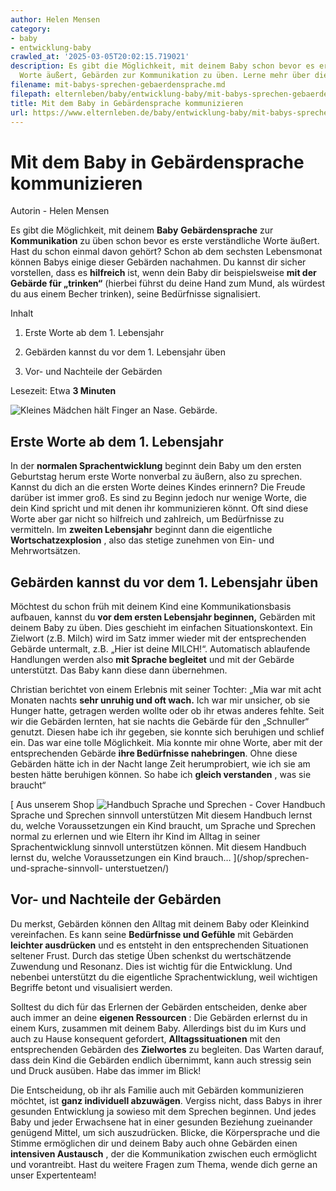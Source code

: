 ```yaml
---
author: Helen Mensen
category:
- baby
- entwicklung-baby
crawled_at: '2025-03-05T20:02:15.719021'
description: Es gibt die Möglichkeit, mit deinem Baby schon bevor es erste verständliche
  Worte äußert, Gebärden zur Kommunikation zu üben. Lerne mehr über die Baby Gebärdensprache!
filename: mit-babys-sprechen-gebaerdensprache.md
filepath: elternleben/baby/entwicklung-baby/mit-babys-sprechen-gebaerdensprache.md
title: Mit dem Baby in Gebärdensprache kommunizieren
url: https://www.elternleben.de/baby/entwicklung-baby/mit-babys-sprechen-gebaerdensprache/
---
```


#  Mit dem Baby in Gebärdensprache kommunizieren

Autorin - Helen Mensen

Es gibt die Möglichkeit, mit deinem **Baby** **Gebärdensprache** zur
**Kommunikation** zu üben schon bevor es erste verständliche Worte äußert.
Hast du schon einmal davon gehört? Schon ab dem sechsten Lebensmonat können
Babys einige dieser Gebärden nachahmen. Du kannst dir sicher vorstellen, dass
es **hilfreich** ist, wenn dein Baby dir beispielsweise **mit der Gebärde für
„trinken“** (hierbei führst du deine Hand zum Mund, als würdest du aus einem
Becher trinken), seine Bedürfnisse signalisiert.

Inhalt

1. Erste Worte ab dem 1. Lebensjahr

2. Gebärden kannst du vor dem 1. Lebensjahr üben

3. Vor- und Nachteile der Gebärden

Lesezeit: Etwa **3 Minuten**

![Kleines Mädchen hält Finger an Nase.
Gebärde.](/fileadmin/_processed_/f/c/csm_Artikel_Mit_Babys_sprechen_Kommunikation_mit_Geba__rden_shutterstock_16614235_KLEIN_cd0c80a19a.jpg)

##  Erste Worte ab dem 1. Lebensjahr

In der **normalen Sprachentwicklung** beginnt dein Baby um den ersten
Geburtstag herum erste Worte nonverbal zu äußern, also zu sprechen. Kannst du
dich an die ersten Worte deines Kindes erinnern? Die Freude darüber ist immer
groß. Es sind zu Beginn jedoch nur wenige Worte, die dein Kind spricht und mit
denen ihr kommunizieren könnt. Oft sind diese Worte aber gar nicht so
hilfreich und zahlreich, um Bedürfnisse zu vermitteln. Im **zweiten
Lebensjahr** beginnt dann die eigentliche **Wortschatzexplosion** , also das
stetige zunehmen von Ein- und Mehrwortsätzen.

##  Gebärden kannst du vor dem 1. Lebensjahr üben

Möchtest du schon früh mit deinem Kind eine Kommunikationsbasis aufbauen,
kannst du **vor dem ersten Lebensjahr beginnen,** Gebärden mit deinem Baby zu
üben. Dies geschieht im einfachen Situationskontext. Ein Zielwort (z.B. Milch)
wird im Satz immer wieder mit der entsprechenden Gebärde untermalt, z.B. „Hier
ist deine MILCH!“. Automatisch ablaufende Handlungen werden also **mit Sprache
begleitet** und mit der Gebärde unterstützt. Das Baby kann diese dann
übernehmen.  
  
Christian berichtet von einem Erlebnis mit seiner Tochter: „Mia war mit acht
Monaten nachts **sehr unruhig und oft wach.** Ich war mir unsicher, ob sie
Hunger hatte, getragen werden wollte oder ob ihr etwas anderes fehlte. Seit
wir die Gebärden lernten, hat sie nachts die Gebärde für den „Schnuller“
genutzt. Diesen habe ich ihr gegeben, sie konnte sich beruhigen und schlief
ein. Das war eine tolle Möglichkeit. Mia konnte mir ohne Worte, aber mit der
entsprechenden Gebärde **ihre Bedürfnisse nahebringen**. Ohne diese Gebärden
hätte ich in der Nacht lange Zeit herumprobiert, wie ich sie am besten hätte
beruhigen können. So habe ich **gleich verstanden** , was sie braucht“

[ Aus unserem Shop ![Handbuch Sprache und Sprechen -
Cover](/fileadmin/_processed_/1/6/csm_Handbuch_Sprache_teaser_bd095e6310.png)
Handbuch Sprache und Sprechen sinnvoll unterstützen Mit diesem Handbuch lernst
du, welche Voraussetzungen ein Kind braucht, um Sprache und Sprechen normal zu
erlernen und wie Eltern ihr Kind im Alltag in seiner Sprachentwicklung
sinnvoll unterstützen können. Mit diesem Handbuch lernst du, welche
Voraussetzungen ein Kind brauch…  ](/shop/sprechen-und-sprache-sinnvoll-
unterstuetzen/)

##  Vor- und Nachteile der Gebärden

Du merkst, Gebärden können den Alltag mit deinem Baby oder Kleinkind
vereinfachen. Es kann seine **Bedürfnisse und Gefühle** mit Gebärden
**leichter ausdrücken** und es entsteht in den entsprechenden Situationen
seltener Frust. Durch das stetige Üben schenkst du wertschätzende Zuwendung
und Resonanz. Dies ist wichtig für die Entwicklung. Und nebenbei unterstützt
du die eigentliche Sprachentwicklung, weil wichtigen Begriffe betont und
visualisiert werden.  
  
Solltest du dich für das Erlernen der Gebärden entscheiden, denke aber auch
immer an deine **eigenen Ressourcen** : Die Gebärden erlernst du in einem
Kurs, zusammen mit deinem Baby. Allerdings bist du im Kurs und auch zu Hause
konsequent gefordert, **Alltagssituationen** mit den entsprechenden Gebärden
des **Zielwortes** zu begleiten. Das Warten darauf, dass dein Kind die
Gebärden endlich übernimmt, kann auch stressig sein und Druck ausüben. Habe
das immer im Blick!  
  
Die Entscheidung, ob ihr als Familie auch mit Gebärden kommunizieren möchtet,
ist **ganz individuell abzuwägen**. Vergiss nicht, dass Babys in ihrer
gesunden Entwicklung ja sowieso mit dem Sprechen beginnen. Und jedes Baby und
jeder Erwachsene hat in einer gesunden Beziehung zueinander genügend Mittel,
um sich auszudrücken. Blicke, die Körpersprache und die Stimme ermöglichen dir
und deinem Baby auch ohne Gebärden einen **intensiven Austausch** , der die
Kommunikation zwischen euch ermöglicht und vorantreibt. Hast du weitere Fragen
zum Thema, wende dich gerne an unser Expertenteam!

